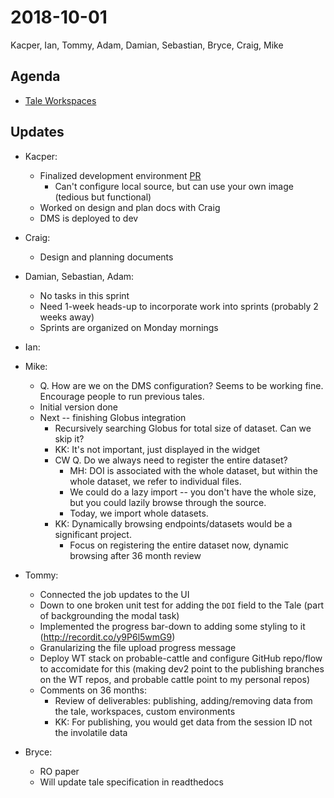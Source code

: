 2018-10-01
==========
Kacper, Ian, Tommy, Adam, Damian, Sebastian, Bryce, Craig, Mike

Agenda
------
* [Tale Workspaces](https://docs.google.com/document/d/1pl9FwVNeXyVVTccXLoTIeXsViWflbPpoQ5DLY44g5cw/edit)


Updates
-------
* Kacper:
  * Finalized development environment [PR](https://github.com/whole-tale/girder_deploy/pull/6)
    * Can't configure local source, but can use your own image (tedious but functional)
  * Worked on design and plan docs with Craig
  * DMS is deployed to dev
* Craig:
  * Design and planning documents
* Damian, Sebastian, Adam:
  * No tasks in this sprint 
  * Need 1-week heads-up to incorporate work into sprints (probably 2 weeks away)
  * Sprints are organized on Monday mornings
* Ian:

* Mike:
  * Q. How are we on the DMS configuration? Seems to be working fine. Encourage people to run previous tales.
  * Initial version done
  * Next -- finishing Globus integration
    * Recursively searching Globus for total size of dataset. Can we skip it?
    * KK: It's not important, just displayed in the widget
    * CW Q. Do we always need to register the entire dataset?
      * MH: DOI is associated with the whole dataset, but within the whole dataset, we refer to individual files.
      * We could do a lazy import -- you don't have the whole size, but you could lazily browse through the source.
      * Today, we import whole datasets. 
    * KK: Dynamically browsing endpoints/datasets would be a significant project.
      * Focus on registering the entire dataset now, dynamic browsing after 36 month review  
* Tommy:
   * Connected the job updates to the UI
   * Down to one broken unit test for adding the `DOI` field to the Tale (part of backgrounding the modal task)
   * Implemented the progress bar-down to adding some styling to it (http://recordit.co/y9P6l5wmG9)
   * Granularizing the file upload progress message
   * Deploy WT stack on probable-cattle and configure GitHub repo/flow to accomidate for this (making dev2 point to the publishing branches on the WT repos, and probable cattle point to my personal repos)
   * Comments on 36 months:
       * Review of deliverables: publishing, adding/removing data from the tale, workspaces, custom environments
       * KK: For publishing, you would get data from the session ID not the involatile data
* Bryce:
  * RO paper
  * Will update tale specification in readthedocs
